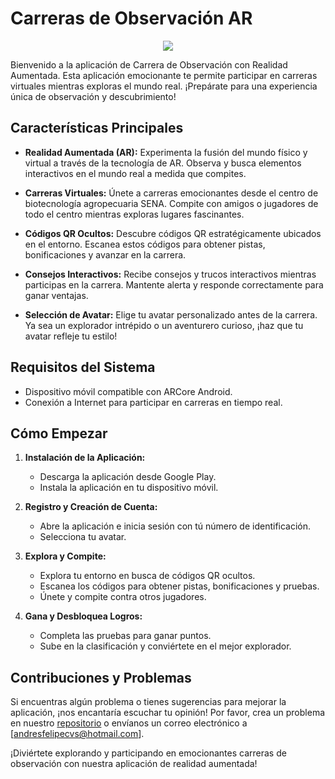 # Carreras de Observación AR

<p align="center">
 <img src="https://github.com/AndresitoRap/Sena-Racer/assets/110676905/a35b5a86-a567-48e9-892f-db479df0aad9" />

</p>


Bienvenido a la aplicación de Carrera de Observación con Realidad Aumentada. Esta aplicación emocionante te permite participar en carreras virtuales mientras exploras el mundo real. ¡Prepárate para una experiencia única de observación y descubrimiento!

## Características Principales

- **Realidad Aumentada (AR):** Experimenta la fusión del mundo físico y virtual a través de la tecnología de AR. Observa y busca elementos interactivos en el mundo real a medida que compites.

- **Carreras Virtuales:** Únete a carreras emocionantes desde el centro de biotecnología agropecuaria SENA. Compite con amigos o jugadores de todo el centro mientras exploras lugares fascinantes.

- **Códigos QR Ocultos:** Descubre códigos QR estratégicamente ubicados en el entorno. Escanea estos códigos para obtener pistas, bonificaciones y avanzar en la carrera.

- **Consejos Interactivos:** Recibe consejos y trucos interactivos mientras participas en la carrera. Mantente alerta y responde correctamente para ganar ventajas.

- **Selección de Avatar:** Elige tu avatar personalizado antes de la carrera. Ya sea un explorador intrépido o un aventurero curioso, ¡haz que tu avatar refleje tu estilo!

## Requisitos del Sistema

- Dispositivo móvil compatible con ARCore Android.
- Conexión a Internet para participar en carreras en tiempo real.

## Cómo Empezar

1. **Instalación de la Aplicación:**
   - Descarga la aplicación desde Google Play.
   - Instala la aplicación en tu dispositivo móvil.

2. **Registro y Creación de Cuenta:**
   - Abre la aplicación e inicia sesión con tú número de identificación.
   - Selecciona tu avatar.

3. **Explora y Compite:**
   - Explora tu entorno en busca de códigos QR ocultos.
   - Escanea los códigos para obtener pistas, bonificaciones y pruebas.
   - Únete y compite contra otros jugadores.

4. **Gana y Desbloquea Logros:**
   - Completa las pruebas para ganar puntos.
   - Sube en la clasificación y conviértete en el mejor explorador.

## Contribuciones y Problemas

Si encuentras algún problema o tienes sugerencias para mejorar la aplicación, ¡nos encantaría escuchar tu opinión! Por favor, crea un problema en nuestro [repositorio](https://github.com/AndresitoRap/sena-racer.git) o envíanos un correo electrónico a [andresfelipecvs@hotmail.com].

¡Diviértete explorando y participando en emocionantes carreras de observación con nuestra aplicación de realidad aumentada!
